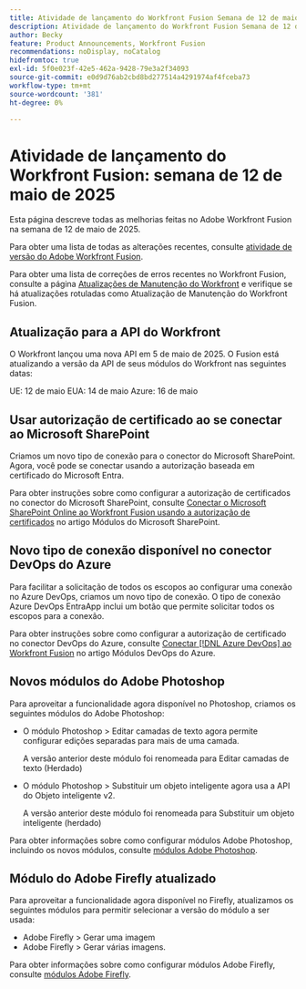 ```yaml
---
title: Atividade de lançamento do Workfront Fusion Semana de 12 de maio de 2025
description: Atividade de lançamento do Workfront Fusion Semana de 12 de maio de 2025
author: Becky
feature: Product Announcements, Workfront Fusion
recommendations: noDisplay, noCatalog
hidefromtoc: true
exl-id: 5f0e023f-42e5-462a-9428-79e3a2f34093
source-git-commit: e0d9d76ab2cbd8bd277514a4291974af4fceba73
workflow-type: tm+mt
source-wordcount: '381'
ht-degree: 0%

---
```


# Atividade de lançamento do Workfront Fusion: semana de 12 de maio de 2025

Esta página descreve todas as melhorias feitas no Adobe Workfront Fusion na semana de 12 de maio de 2025.

Para obter uma lista de todas as alterações recentes, consulte [atividade de versão do Adobe Workfront Fusion](/help/workfront-fusion/fusion-product-releases/fusion-release-activity.md).

Para obter uma lista de correções de erros recentes no Workfront Fusion, consulte a página [Atualizações de Manutenção do Workfront](https://experienceleague.adobe.com/pt-br/docs/workfront-known-issues/releases/current-updates) e verifique se há atualizações rotuladas como Atualização de Manutenção do Workfront Fusion.

## Atualização para a API do Workfront

O Workfront lançou uma nova API em 5 de maio de 2025. O Fusion está atualizando a versão da API de seus módulos do Workfront nas seguintes datas:

UE: 12 de maio
EUA: 14 de maio
Azure: 16 de maio

## Usar autorização de certificado ao se conectar ao Microsoft SharePoint

Criamos um novo tipo de conexão para o conector do Microsoft SharePoint. Agora, você pode se conectar usando a autorização baseada em certificado do Microsoft Entra.

Para obter instruções sobre como configurar a autorização de certificados no conector do Microsoft SharePoint, consulte [Conectar o Microsoft SharePoint Online ao Workfront Fusion usando a autorização de certificados](/help/workfront-fusion/references/apps-and-modules/third-party-connectors/sharepoint-modules.md#connect-microsoft-sharepoint-online-to-workfront-fusion-using-certificate-authorization) no artigo Módulos do Microsoft SharePoint.

## Novo tipo de conexão disponível no conector DevOps do Azure

Para facilitar a solicitação de todos os escopos ao configurar uma conexão no Azure DevOps, criamos um novo tipo de conexão. O tipo de conexão Azure DevOps EntraApp inclui um botão que permite solicitar todos os escopos para a conexão.

Para obter instruções sobre como configurar a autorização de certificado no conector DevOps do Azure, consulte [Conectar [!DNL Azure DevOps] ao Workfront Fusion](/help/workfront-fusion/references/apps-and-modules/third-party-connectors/azure-dev-ops.md#connect-azure-devops-to-workfront-fusion) no artigo Módulos DevOps do Azure.

## Novos módulos do Adobe Photoshop

Para aproveitar a funcionalidade agora disponível no Photoshop, criamos os seguintes módulos do Adobe Photoshop:

* O módulo Photoshop > Editar camadas de texto agora permite configurar edições separadas para mais de uma camada.

  A versão anterior deste módulo foi renomeada para Editar camadas de texto (Herdado)
* O módulo Photoshop > Substituir um objeto inteligente agora usa a API do Objeto inteligente v2.

  A versão anterior deste módulo foi renomeada para Substituir um objeto inteligente (herdado)

Para obter informações sobre como configurar módulos Adobe Photoshop, incluindo os novos módulos, consulte [módulos Adobe Photoshop](/help/workfront-fusion/references/apps-and-modules/adobe-connectors/adobe-photoshop-modules.md).

## Módulo do Adobe Firefly atualizado

Para aproveitar a funcionalidade agora disponível no Firefly, atualizamos os seguintes módulos para permitir selecionar a versão do módulo a ser usada:

* Adobe Firefly > Gerar uma imagem
* Adobe Firefly > Gerar várias imagens.

Para obter informações sobre como configurar módulos Adobe Firefly, consulte [módulos Adobe Firefly](/help/workfront-fusion/references/apps-and-modules/adobe-connectors/adobe-firefly-modules.md).
